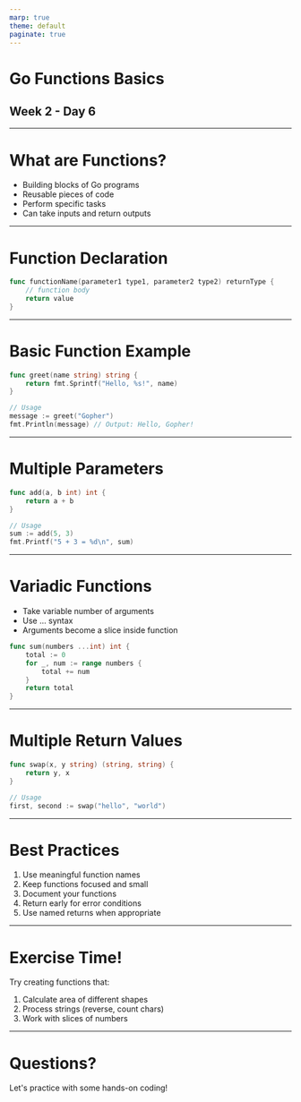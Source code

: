 ```yaml
---
marp: true
theme: default
paginate: true
---
```


# Go Functions Basics
## Week 2 - Day 6

---

# What are Functions?

- Building blocks of Go programs
- Reusable pieces of code
- Perform specific tasks
- Can take inputs and return outputs

---

# Function Declaration

```go
func functionName(parameter1 type1, parameter2 type2) returnType {
    // function body
    return value
}
```

---

# Basic Function Example

```go
func greet(name string) string {
    return fmt.Sprintf("Hello, %s!", name)
}

// Usage
message := greet("Gopher")
fmt.Println(message) // Output: Hello, Gopher!
```

---

# Multiple Parameters

```go
func add(a, b int) int {
    return a + b
}

// Usage
sum := add(5, 3)
fmt.Printf("5 + 3 = %d\n", sum)
```

---

# Variadic Functions

- Take variable number of arguments
- Use ... syntax
- Arguments become a slice inside function

```go
func sum(numbers ...int) int {
    total := 0
    for _, num := range numbers {
        total += num
    }
    return total
}
```

---

# Multiple Return Values

```go
func swap(x, y string) (string, string) {
    return y, x
}

// Usage
first, second := swap("hello", "world")
```

---

# Best Practices

1. Use meaningful function names
2. Keep functions focused and small
3. Document your functions
4. Return early for error conditions
5. Use named returns when appropriate

---

# Exercise Time!

Try creating functions that:
1. Calculate area of different shapes
2. Process strings (reverse, count chars)
3. Work with slices of numbers

---

# Questions?

Let's practice with some hands-on coding!
